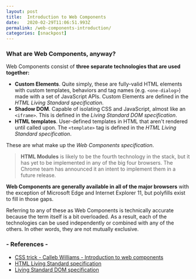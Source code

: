 ```yaml
---
layout: post
title:  Introduction to Web Components
date:   2020-02-29T11:06:51.993Z
permalink: /web-components-introduction/
categories: [snackpost]
---
```

### What are Web Components, anyway?

Web Components consist of **three separate technologies that are used together:**

- **Custom Elements**. Quite simply, these are fully-valid HTML elements with custom templates, behaviors and tag names (e.g. ```<one-dialog>```) made with a set of JavaScript APIs. Custom Elements are defined in the *HTML Living Standard specification*.
- **Shadow DOM**. Capable of isolating CSS and JavaScript, almost like an ```<iframe>```. This is defined in the *Living Standard DOM specification*.
- **HTML templates**. User-defined templates in HTML that aren't rendered until called upon. The ```<template>``` tag is defined in the *HTML Living Standard specification*.

These are what make up the *Web Components specification*.

> **HTML Modules** is likely to be the fourth technology in the stack, but it has yet to be implemented in any of the big four browsers. The Chrome team has announced it an intent to implement them in a future release.

**Web Components are generally available in all of the major browsers** with the exception of Microsoft Edge and Internet Explorer 11, but polyfills exist to fill in those gaps.

Referring to any of these as Web Components is technically accurate because the term itself is a bit overloaded. As a result, each of the technologies can be used independently or combined with any of the others. In other words, they are not mutually exclusive.



### - References -

- [CSS trick - Calleb Williams - Introduction to web components](https://css-tricks.com/an-introduction-to-web-components/)
- [HTML Living Standard specification](https://html.spec.whatwg.org/multipage/custom-elements.html#custom-elements)
- [Living Standard DOM specification](https://dom.spec.whatwg.org/#shadow-trees)
